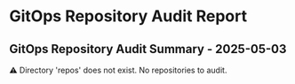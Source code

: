 # GitOps Repository Audit Report

## GitOps Repository Audit Summary - 2025-05-03
⚠️ Directory 'repos' does not exist. No repositories to audit.
